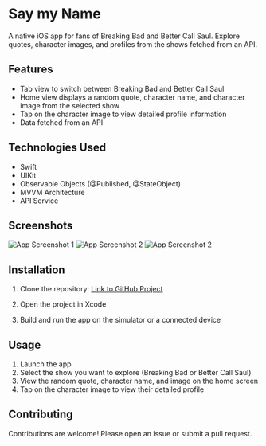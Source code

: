 # Say my Name

A native iOS app for fans of Breaking Bad and Better Call Saul. Explore quotes, character images, and profiles from the shows fetched from an API.

## Features

- Tab view to switch between Breaking Bad and Better Call Saul
- Home view displays a random quote, character name, and character image from the selected show
- Tap on the character image to view detailed profile information
- Data fetched from an API

## Technologies Used

- Swift
- UIKit
- Observable Objects (@Published, @StateObject)
- MVVM Architecture
- API Service

## Screenshots

![App Screenshot 1](BBQUOTES/Assets.xcassets/screenshot1.imageset)
![App Screenshot 2](BBQUOTES/Assets.xcassets/screenshot2.imageset)
![App Screenshot 2](BBQUOTES/Assets.xcassets/screenshot3.imageset)

## Installation

1. Clone the repository:
[Link to GitHub Project](https://github.com/Vishwasp05/BBQUOTES)

2. Open the project in Xcode
3. Build and run the app on the simulator or a connected device

## Usage

1. Launch the app
2. Select the show you want to explore (Breaking Bad or Better Call Saul) 
3. View the random quote, character name, and image on the home screen
4. Tap on the character image to view their detailed profile

## Contributing

Contributions are welcome! Please open an issue or submit a pull request.





